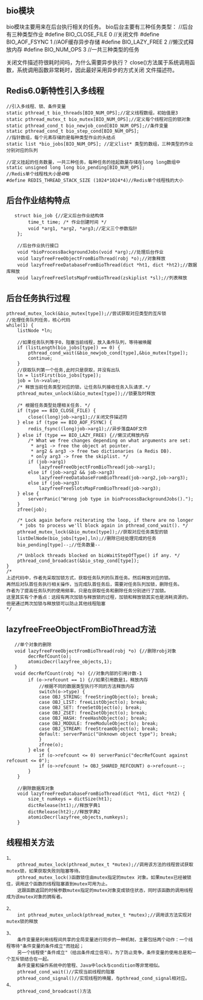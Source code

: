 
## bio模块

   bio模块主要用来在后台执行相关的任务。
   bio后台主要有三种任务类型：
   //后台有三种类型作业
    #define BIO_CLOSE_FILE    0 //关闭文件
    #define BIO_AOF_FSYNC     1 //AOF缓存异步存储
    #define BIO_LAZY_FREE     2 //懒汉式释放内存
    #define BIO_NUM_OPS       3 //一共三种类型的任务
   
   关闭文件描述符很耗时间吗，为什么需要异步执行？
   close()方法属于系统调用函数，系统调用函数非常耗时，因此最好采用异步的方式关闭
   文件描述符。

## Redis6.0新特性引入多线程
    
    //引入多线程、锁、条件变量
    static pthread_t bio_threads[BIO_NUM_OPS];//定义线程数组，初始值是3
    static pthread_mutex_t bio_mutex[BIO_NUM_OPS];//定义每个线程对应的锁对象
    static pthread_cond_t bio_newjob_cond[BIO_NUM_OPS];//条件变量
    static pthread_cond_t bio_step_cond[BIO_NUM_OPS];
    //指针数组，每个元素存储的是每种类型作业的头结点
    static list *bio_jobs[BIO_NUM_OPS]; //定义list* 类型的数组，三种类型的作业分别对应的队列
    
    //定义挂起的任务数量，一共三种任务，每种任务的挂起数量存储在long long数组中
    static unsigned long long bio_pending[BIO_NUM_OPS];
    //Redis单个线程栈大小是4MB
    #define REDIS_THREAD_STACK_SIZE (1024*1024*4)//Redis单个线程栈的大小

## 后台作业结构特点
   
       struct bio_job {//定义后台作业结构体
            time_t time; /* 作业创建时间 */         
            void *arg1, *arg2, *arg3;//定义三个参数指针
        };
        
        //后台作业执行接口
        void *bioProcessBackgroundJobs(void *arg);//处理后台作业
        void lazyfreeFreeObjectFromBioThread(robj *o);//对象释放
        void lazyfreeFreeDatabaseFromBioThread(dict *ht1, dict *ht2);//数据库释放
        void lazyfreeFreeSlotsMapFromBioThread(zskiplist *sl);//列表释放

## 后台任务执行过程

    pthread_mutex_lock(&bio_mutex[type]);//尝试获取对应类型的互斥锁
    //处理任务队列任务，核心代码
    while(1) {
        listNode *ln;

        //如果任务队列等于0，阻塞当前线程，放入条件队列，等待被唤醒
        if (listLength(bio_jobs[type]) == 0) {
            pthread_cond_wait(&bio_newjob_cond[type],&bio_mutex[type]);
            continue;
        }
        //获取队列第一个任务,此时只是获取，并没有出队
        ln = listFirst(bio_jobs[type]);
        job = ln->value;
        /* 释放当前任务类型对应的锁，让任务队列接收任务入队请求.*/
        pthread_mutex_unlock(&bio_mutex[type]);//锁要及时释放

        /* 根据任务类型处理相关任务. */
        if (type == BIO_CLOSE_FILE) {
            close((long)job->arg1);//关闭文件描述符
        } else if (type == BIO_AOF_FSYNC) {
            redis_fsync((long)job->arg1);//异步落盘AOF文件
        } else if (type == BIO_LAZY_FREE) {//懒汉式释放内存
            /* What we free changes depending on what arguments are set:
             * arg1 -> free the object at pointer.
             * arg2 & arg3 -> free two dictionaries (a Redis DB).
             * only arg3 -> free the skiplist. */
            if (job->arg1)
                lazyfreeFreeObjectFromBioThread(job->arg1);
            else if (job->arg2 && job->arg3)
                lazyfreeFreeDatabaseFromBioThread(job->arg2,job->arg3);
            else if (job->arg3)
                lazyfreeFreeSlotsMapFromBioThread(job->arg3);
        } else {
            serverPanic("Wrong job type in bioProcessBackgroundJobs().");
        }
        zfree(job);

        /* Lock again before reiterating the loop, if there are no longer
         * jobs to process we'll block again in pthread_cond_wait(). */
        pthread_mutex_lock(&bio_mutex[type]);//获取对应任务类型的锁
        listDelNode(bio_jobs[type],ln);//删除已经处理完成的任务
        bio_pending[type]--;//任务数量--

        /* Unblock threads blocked on bioWaitStepOfType() if any. */
        pthread_cond_broadcast(&bio_step_cond[type]);
    }
    /*
    上述代码中，作者先采取加锁方式，获取任务队列的队首任务。然后释放对应的锁。
    再然后对队首任务执行相关操作，当完成队首任务后，需要对任务队列加锁，删除任务。
    作者为了提高任务队列的使用频率，只是在获取任务和删除任务分别进行了加锁。
    这里其实有个矛盾点：这段有两次加锁与释放锁的过程，加锁和释放锁其实也是消耗资源的。
    但是通过两次加锁与释放锁可以防止其他线程阻塞
    */
     
## lazyfreeFreeObjectFromBioThread方法   
       
       //单个对象的删除
       void lazyfreeFreeObjectFromBioThread(robj *o) {//删除robj对象
            decrRefCount(o);
            atomicDecr(lazyfree_objects,1);
       }
       void decrRefCount(robj *o) {//对象内部的引用计数-1
            if (o->refcount == 1) {//如果引用数是1，释放内存
                //根据不同的数据类型执行不同的方法释放内存
                switch(o->type) {
                case OBJ_STRING: freeStringObject(o); break;
                case OBJ_LIST: freeListObject(o); break;
                case OBJ_SET: freeSetObject(o); break;
                case OBJ_ZSET: freeZsetObject(o); break;
                case OBJ_HASH: freeHashObject(o); break;
                case OBJ_MODULE: freeModuleObject(o); break;
                case OBJ_STREAM: freeStreamObject(o); break;
                default: serverPanic("Unknown object type"); break;
                }
                zfree(o);
            } else {
                if (o->refcount <= 0) serverPanic("decrRefCount against refcount <= 0");
                if (o->refcount != OBJ_SHARED_REFCOUNT) o->refcount--;
            }
        }
        
        //删除数据库对象
        void lazyfreeFreeDatabaseFromBioThread(dict *ht1, dict *ht2) {
            size_t numkeys = dictSize(ht1);
            dictRelease(ht1);//释放字典1
            dictRelease(ht2);//释放字典2
            atomicDecr(lazyfree_objects,numkeys);
        }
        
## 线程相关方法
    
    1、
        pthread_mutex_lock(pthread_mutex_t *mutex);//调用该方法的线程尝试获取mutex锁，如果获取失败则阻塞等待。
        pthread_mutex_lock()函数锁住由mutex指定的mutex 对象。如果mutex已经被锁住，调用这个函数的线程阻塞直到mutex可用为止。
        这跟函数返回的时候参数mutex指定的mutex对象变成锁住状态，同时该函数的调用线程成为该mutex对象的拥有者。
        
    2、
        int pthread_mutex_unlock(pthread_mutex_t *mutex);//调用该方法实现对mutex锁的释放
        
    3、
        条件变量是利用线程间共享的全局变量进行同步的一种机制，主要包括两个动作：一个线程等待"条件变量的条件成立"而挂起；
        另一个线程使"条件成立"（给出条件成立信号）。为了防止竞争，条件变量的使用总是和一个互斥锁结合在一起。
        条件变量和操作系统中的管程、Java中lock与condition等非常相似。
        pthread_cond_wait()//实现当前线程的阻塞
        pthread_cond_signal()//实现线程的唤醒，与pthread_cond_signal相对应。
    4、
        pthread_cond_broadcast()方法
    
